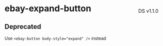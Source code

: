 <h1 style='display: flex; justify-content: space-between; align-items: center;'>
    <span>
        ebay-expand-button
    </span>
    <span style='font-weight: normal; font-size: medium; margin-bottom: -15px;'>
        DS v1.1.0
    </span>
</h1>

## Deprecated

Use `<ebay-button body-style="expand" />` instead
